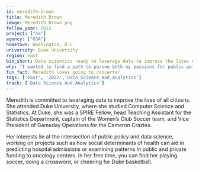 ```yaml
---
id: meredith-brown
title: Meredith Brown
image: Meredith Brown.png
fellow_year: 2022
project: ["na"]
agency: ["GSA"]
hometown: Washington, D.C.
university: Duke University
region: east
bio_short: Data scientist ready to leverage data to improve the lives of all citizens. 
why: "I wanted to find a path to pursue both my passions for public policy and data science."
fun_fact: Meredith loves going to concerts!
tags: ['east', '2022','Data_Science_And_Analytics']
track: ['Data Science And Analytics']
---
```


Meredith is committed to leveraging data to improve the lives of all citizens. She attended Duke University, where she studied Computer Science and Statistics. At Duke, she was a SPIRE Fellow, head Teaching Assistant for the Statistics Department, captain of the Women’s Club Soccer team, and Vice President of Gameday Operations for the Cameron Crazies. 

Her interests lie at the intersection of public policy and data science, working on projects such as how social determinants of health can aid in predicting hospital admissions or examining patterns in public and private funding to oncology centers. In her free time, you can find her playing soccer, doing a crossword, or cheering for Duke basketball.
